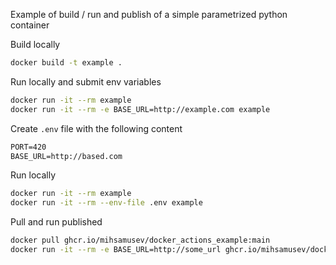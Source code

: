 Example of build / run and publish of a simple parametrized python container

Build locally
```sh
docker build -t example .
```

Run locally and submit env variables
```sh
docker run -it --rm example
docker run -it --rm -e BASE_URL=http://example.com example
```

Create `.env` file with the following content
```txt
PORT=420
BASE_URL=http://based.com
```

Run locally 
```sh
docker run -it --rm example
docker run -it --rm --env-file .env example
```

Pull and run published
```sh
docker pull ghcr.io/mihsamusev/docker_actions_example:main
docker run -it --rm -e BASE_URL=http://some_url ghcr.io/mihsamusev/docker_actions_example:main
```